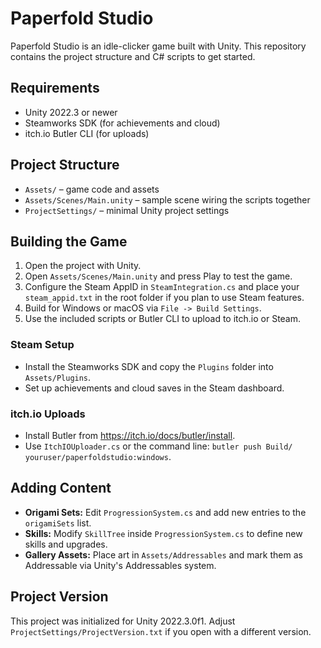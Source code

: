 # Paperfold Studio

Paperfold Studio is an idle-clicker game built with Unity. This repository contains the project structure and C# scripts to get started.

## Requirements
- Unity 2022.3 or newer
- Steamworks SDK (for achievements and cloud)
- itch.io Butler CLI (for uploads)

## Project Structure
- `Assets/` – game code and assets
- `Assets/Scenes/Main.unity` – sample scene wiring the scripts together
- `ProjectSettings/` – minimal Unity project settings

## Building the Game
1. Open the project with Unity.
2. Open `Assets/Scenes/Main.unity` and press Play to test the game.
3. Configure the Steam AppID in `SteamIntegration.cs` and place your `steam_appid.txt` in the root folder if you plan to use Steam features.
4. Build for Windows or macOS via `File -> Build Settings`.
5. Use the included scripts or Butler CLI to upload to itch.io or Steam.

### Steam Setup
- Install the Steamworks SDK and copy the `Plugins` folder into `Assets/Plugins`.
- Set up achievements and cloud saves in the Steam dashboard.

### itch.io Uploads
- Install Butler from <https://itch.io/docs/butler/install>.
- Use `ItchIOUploader.cs` or the command line: `butler push Build/ youruser/paperfoldstudio:windows`.

## Adding Content
- **Origami Sets:** Edit `ProgressionSystem.cs` and add new entries to the `origamiSets` list.
- **Skills:** Modify `SkillTree` inside `ProgressionSystem.cs` to define new skills and upgrades.
- **Gallery Assets:** Place art in `Assets/Addressables` and mark them as Addressable via Unity's Addressables system.

## Project Version
This project was initialized for Unity 2022.3.0f1. Adjust `ProjectSettings/ProjectVersion.txt` if you open with a different version.
